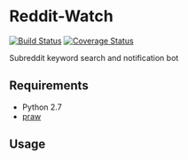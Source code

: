 Reddit-Watch
=========
[![Build Status](https://travis-ci.org/JMensch/dust.svg)](https://travis-ci.org/JMensch/reddit-watch)
[![Coverage Status](https://coveralls.io/repos/JMensch/dust/badge.svg)](https://coveralls.io/r/JMensch/reddit-watch)

Subreddit keyword search and notification bot

Requirements
------------
* Python 2.7
* [praw](https://github.com/praw-dev/praw)

Usage
-----

